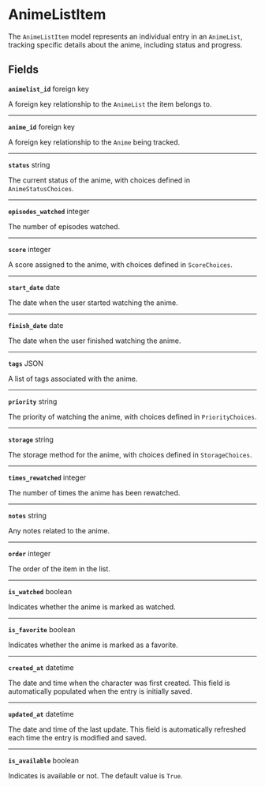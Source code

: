 
# AnimeListItem <Badge type="danger" text="model" />

The `AnimeListItem` model represents an individual entry in an `AnimeList`, tracking specific details about the anime, including status and progress.

## Fields

**`animelist_id`** foreign key

A foreign key relationship to the `AnimeList` the item belongs to.

---

**`anime_id`** foreign key

A foreign key relationship to the `Anime` being tracked.

---

**`status`** string

The current status of the anime, with choices defined in `AnimeStatusChoices`.

---

**`episodes_watched`** integer

The number of episodes watched.

---

**`score`** integer

A score assigned to the anime, with choices defined in `ScoreChoices`.

---

**`start_date`** date

The date when the user started watching the anime.

---

**`finish_date`** date

The date when the user finished watching the anime.

---

**`tags`** JSON

A list of tags associated with the anime.

---

**`priority`** string

The priority of watching the anime, with choices defined in `PriorityChoices`.

---

**`storage`** string

The storage method for the anime, with choices defined in `StorageChoices`.

---

**`times_rewatched`** integer

The number of times the anime has been rewatched.

---

**`notes`** string

Any notes related to the anime.

---

**`order`** integer

The order of the item in the list.

---

**`is_watched`** boolean

Indicates whether the anime is marked as watched.

---

**`is_favorite`** boolean

Indicates whether the anime is marked as a favorite.

---

**`created_at`** datetime

The date and time when the character was first created. This field is automatically populated when the entry is initially saved.

---

**`updated_at`** datetime

The date and time of the last update. This field is automatically refreshed each time the entry is modified and saved.

---

**`is_available`** boolean

Indicates is available or not. The default value is `True`.
